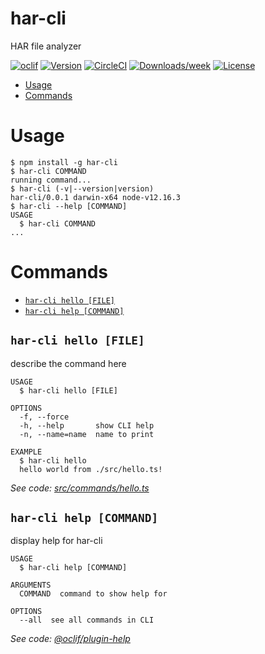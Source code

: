 har-cli
=======

HAR file analyzer

[![oclif](https://img.shields.io/badge/cli-oclif-brightgreen.svg)](https://oclif.io)
[![Version](https://img.shields.io/npm/v/har-cli.svg)](https://npmjs.org/package/har-cli)
[![CircleCI](https://circleci.com/gh/bipiane/har-cli/tree/master.svg?style=shield)](https://circleci.com/gh/bipiane/har-cli/tree/master)
[![Downloads/week](https://img.shields.io/npm/dw/har-cli.svg)](https://npmjs.org/package/har-cli)
[![License](https://img.shields.io/npm/l/har-cli.svg)](https://github.com/bipiane/har-cli/blob/master/package.json)

<!-- toc -->
* [Usage](#usage)
* [Commands](#commands)
<!-- tocstop -->
# Usage
<!-- usage -->
```sh-session
$ npm install -g har-cli
$ har-cli COMMAND
running command...
$ har-cli (-v|--version|version)
har-cli/0.0.1 darwin-x64 node-v12.16.3
$ har-cli --help [COMMAND]
USAGE
  $ har-cli COMMAND
...
```
<!-- usagestop -->
# Commands
<!-- commands -->
* [`har-cli hello [FILE]`](#har-cli-hello-file)
* [`har-cli help [COMMAND]`](#har-cli-help-command)

## `har-cli hello [FILE]`

describe the command here

```
USAGE
  $ har-cli hello [FILE]

OPTIONS
  -f, --force
  -h, --help       show CLI help
  -n, --name=name  name to print

EXAMPLE
  $ har-cli hello
  hello world from ./src/hello.ts!
```

_See code: [src/commands/hello.ts](https://github.com/bipiane/har-cli/blob/v0.0.1/src/commands/hello.ts)_

## `har-cli help [COMMAND]`

display help for har-cli

```
USAGE
  $ har-cli help [COMMAND]

ARGUMENTS
  COMMAND  command to show help for

OPTIONS
  --all  see all commands in CLI
```

_See code: [@oclif/plugin-help](https://github.com/oclif/plugin-help/blob/v3.2.2/src/commands/help.ts)_
<!-- commandsstop -->
